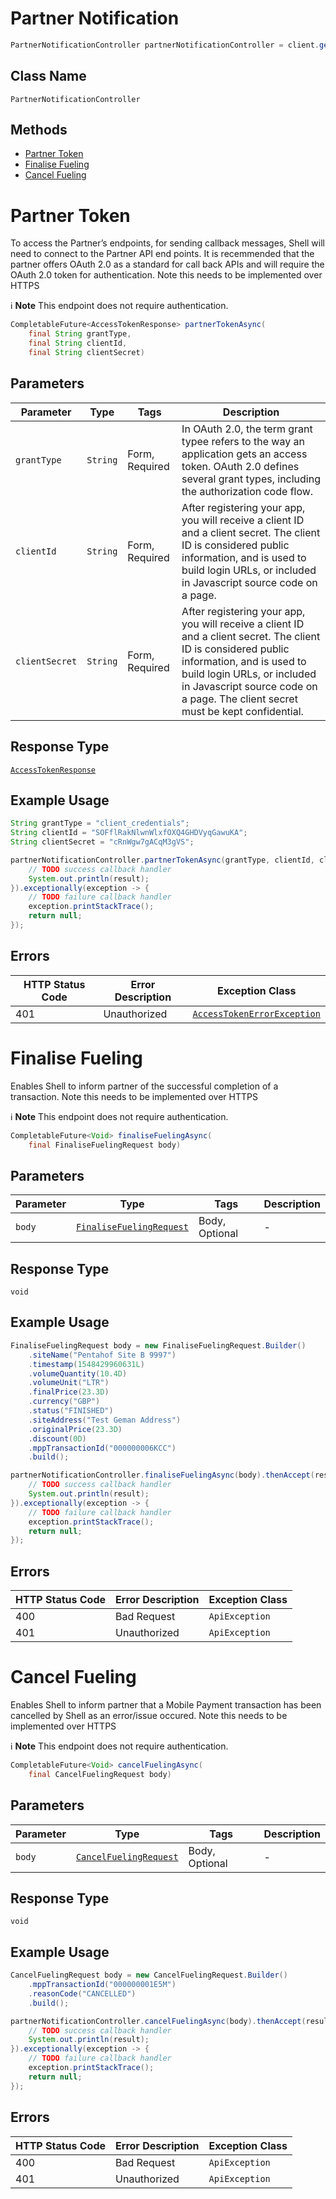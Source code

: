 # Partner Notification

```java
PartnerNotificationController partnerNotificationController = client.getPartnerNotificationController();
```

## Class Name

`PartnerNotificationController`

## Methods

* [Partner Token](../../doc/controllers/partner-notification.md#partner-token)
* [Finalise Fueling](../../doc/controllers/partner-notification.md#finalise-fueling)
* [Cancel Fueling](../../doc/controllers/partner-notification.md#cancel-fueling)


# Partner Token

To access the Partner’s endpoints, for sending callback messages, Shell will need to connect to the Partner API end points. It is recemmended that the partner offers OAuth 2.0 as a standard for call back APIs and will require the OAuth 2.0 token for authentication. Note this needs to be implemented over HTTPS

:information_source: **Note** This endpoint does not require authentication.

```java
CompletableFuture<AccessTokenResponse> partnerTokenAsync(
    final String grantType,
    final String clientId,
    final String clientSecret)
```

## Parameters

| Parameter | Type | Tags | Description |
|  --- | --- | --- | --- |
| `grantType` | `String` | Form, Required | In OAuth 2.0, the term grant typee refers to the way an application gets an access token. OAuth 2.0 defines several grant types, including the authorization code flow. |
| `clientId` | `String` | Form, Required | After registering your app, you will receive a client ID and a client secret. The client ID is considered public information, and is used to build login URLs, or included in Javascript source code on a page. |
| `clientSecret` | `String` | Form, Required | After registering your app, you will receive a client ID and a client secret. The client ID is considered public information, and is used to build login URLs, or included in Javascript source code on a page. The client secret must be kept confidential. |

## Response Type

[`AccessTokenResponse`](../../doc/models/access-token-response.md)

## Example Usage

```java
String grantType = "client_credentials";
String clientId = "SOFflRakNlwnWlxfOXQ4GHDVyqGawuKA";
String clientSecret = "cRnWgw7gACqM3gVS";

partnerNotificationController.partnerTokenAsync(grantType, clientId, clientSecret).thenAccept(result -> {
    // TODO success callback handler
    System.out.println(result);
}).exceptionally(exception -> {
    // TODO failure callback handler
    exception.printStackTrace();
    return null;
});
```

## Errors

| HTTP Status Code | Error Description | Exception Class |
|  --- | --- | --- |
| 401 | Unauthorized | [`AccessTokenErrorException`](../../doc/models/access-token-error-exception.md) |


# Finalise Fueling

Enables Shell to inform partner of the successful completion of a transaction. Note this needs to be implemented over HTTPS

:information_source: **Note** This endpoint does not require authentication.

```java
CompletableFuture<Void> finaliseFuelingAsync(
    final FinaliseFuelingRequest body)
```

## Parameters

| Parameter | Type | Tags | Description |
|  --- | --- | --- | --- |
| `body` | [`FinaliseFuelingRequest`](../../doc/models/finalise-fueling-request.md) | Body, Optional | - |

## Response Type

`void`

## Example Usage

```java
FinaliseFuelingRequest body = new FinaliseFuelingRequest.Builder()
    .siteName("Pentahof Site B 9997")
    .timestamp(1548429960631L)
    .volumeQuantity(10.4D)
    .volumeUnit("LTR")
    .finalPrice(23.3D)
    .currency("GBP")
    .status("FINISHED")
    .siteAddress("Test Geman Address")
    .originalPrice(23.3D)
    .discount(0D)
    .mppTransactionId("000000006KCC")
    .build();

partnerNotificationController.finaliseFuelingAsync(body).thenAccept(result -> {
    // TODO success callback handler
    System.out.println(result);
}).exceptionally(exception -> {
    // TODO failure callback handler
    exception.printStackTrace();
    return null;
});
```

## Errors

| HTTP Status Code | Error Description | Exception Class |
|  --- | --- | --- |
| 400 | Bad Request | `ApiException` |
| 401 | Unauthorized | `ApiException` |


# Cancel Fueling

Enables Shell to inform partner that a Mobile Payment transaction has been cancelled by Shell as an error/issue occured. Note this needs to be implemented over HTTPS

:information_source: **Note** This endpoint does not require authentication.

```java
CompletableFuture<Void> cancelFuelingAsync(
    final CancelFuelingRequest body)
```

## Parameters

| Parameter | Type | Tags | Description |
|  --- | --- | --- | --- |
| `body` | [`CancelFuelingRequest`](../../doc/models/cancel-fueling-request.md) | Body, Optional | - |

## Response Type

`void`

## Example Usage

```java
CancelFuelingRequest body = new CancelFuelingRequest.Builder()
    .mppTransactionId("000000001E5M")
    .reasonCode("CANCELLED")
    .build();

partnerNotificationController.cancelFuelingAsync(body).thenAccept(result -> {
    // TODO success callback handler
    System.out.println(result);
}).exceptionally(exception -> {
    // TODO failure callback handler
    exception.printStackTrace();
    return null;
});
```

## Errors

| HTTP Status Code | Error Description | Exception Class |
|  --- | --- | --- |
| 400 | Bad Request | `ApiException` |
| 401 | Unauthorized | `ApiException` |

